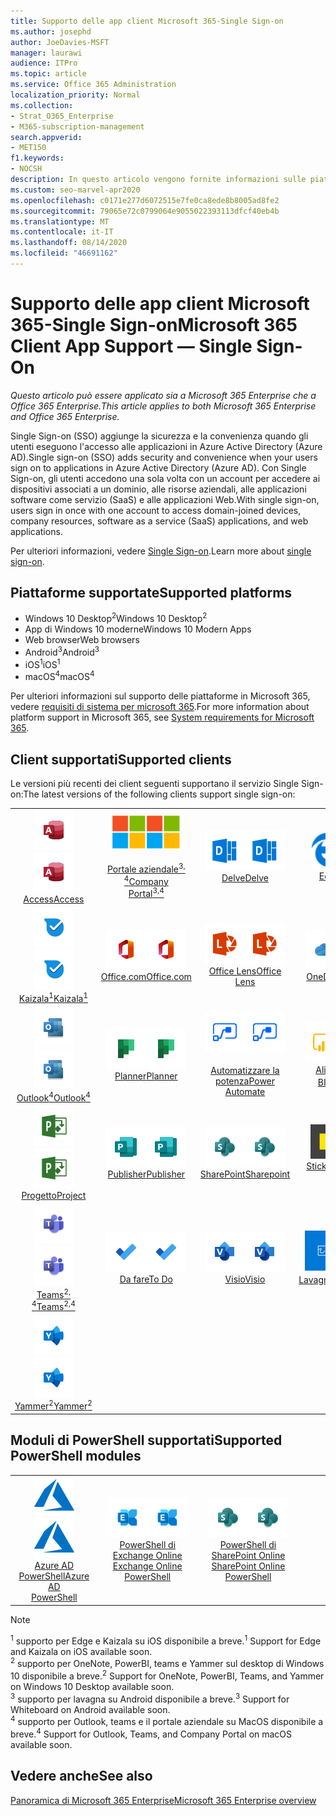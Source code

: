 ```yaml
---
title: Supporto delle app client Microsoft 365-Single Sign-on
ms.author: josephd
author: JoeDavies-MSFT
manager: laurawi
audience: ITPro
ms.topic: article
ms.service: Office 365 Administration
localization_priority: Normal
ms.collection:
- Strat_O365_Enterprise
- M365-subscription-management
search.appverid:
- MET150
f1.keywords:
- NOCSH
description: In questo articolo vengono fornite informazioni sulle piattaforme, i client e i moduli di PowerShell che supportano il servizio Single Sign-on per Microsoft 365.
ms.custom: seo-marvel-apr2020
ms.openlocfilehash: c0171e277d6072515e7fe0ca8ede8b8005ad8fe2
ms.sourcegitcommit: 79065e72c0799064e9055022393113dfcf40eb4b
ms.translationtype: MT
ms.contentlocale: it-IT
ms.lasthandoff: 08/14/2020
ms.locfileid: "46691162"
---
```

# <a name="microsoft-365-client-app-support--single-sign-on"></a><span data-ttu-id="d18f1-103">Supporto delle app client Microsoft 365-Single Sign-on</span><span class="sxs-lookup"><span data-stu-id="d18f1-103">Microsoft 365 Client App Support — Single Sign-On</span></span>

<span data-ttu-id="d18f1-104">*Questo articolo può essere applicato sia a Microsoft 365 Enterprise che a Office 365 Enterprise.*</span><span class="sxs-lookup"><span data-stu-id="d18f1-104">*This article applies to both Microsoft 365 Enterprise and Office 365 Enterprise.*</span></span>

<span data-ttu-id="d18f1-105">Single Sign-on (SSO) aggiunge la sicurezza e la convenienza quando gli utenti eseguono l'accesso alle applicazioni in Azure Active Directory (Azure AD).</span><span class="sxs-lookup"><span data-stu-id="d18f1-105">Single sign-on (SSO) adds security and convenience when your users sign on to applications in Azure Active Directory (Azure AD).</span></span> <span data-ttu-id="d18f1-106">Con Single Sign-on, gli utenti accedono una sola volta con un account per accedere ai dispositivi associati a un dominio, alle risorse aziendali, alle applicazioni software come servizio (SaaS) e alle applicazioni Web.</span><span class="sxs-lookup"><span data-stu-id="d18f1-106">With single sign-on, users sign in once with one account to access domain-joined devices, company resources, software as a service (SaaS) applications, and web applications.</span></span>

<span data-ttu-id="d18f1-107">Per ulteriori informazioni, vedere [Single Sign-on](https://docs.microsoft.com/azure/active-directory/manage-apps/what-is-single-sign-on).</span><span class="sxs-lookup"><span data-stu-id="d18f1-107">Learn more about [single sign-on](https://docs.microsoft.com/azure/active-directory/manage-apps/what-is-single-sign-on).</span></span>

## <a name="supported-platforms"></a><span data-ttu-id="d18f1-108">Piattaforme supportate</span><span class="sxs-lookup"><span data-stu-id="d18f1-108">Supported platforms</span></span>

 - <span data-ttu-id="d18f1-109">Windows 10 Desktop<sup>2</sup></span><span class="sxs-lookup"><span data-stu-id="d18f1-109">Windows 10 Desktop<sup>2</sup></span></span>
 - <span data-ttu-id="d18f1-110">App di Windows 10 moderne</span><span class="sxs-lookup"><span data-stu-id="d18f1-110">Windows 10 Modern Apps</span></span>
 - <span data-ttu-id="d18f1-111">Web browser</span><span class="sxs-lookup"><span data-stu-id="d18f1-111">Web browsers</span></span>
 - <span data-ttu-id="d18f1-112">Android<sup>3</sup></span><span class="sxs-lookup"><span data-stu-id="d18f1-112">Android<sup>3</sup></span></span>
 - <span data-ttu-id="d18f1-113">iOS<sup>1</sup></span><span class="sxs-lookup"><span data-stu-id="d18f1-113">iOS<sup>1</sup></span></span>
 - <span data-ttu-id="d18f1-114">macOS<sup>4</sup></span><span class="sxs-lookup"><span data-stu-id="d18f1-114">macOS<sup>4</sup></span></span>

<span data-ttu-id="d18f1-115">Per ulteriori informazioni sul supporto delle piattaforme in Microsoft 365, vedere [requisiti di sistema per microsoft 365](https://products.office.com/office-system-requirements).</span><span class="sxs-lookup"><span data-stu-id="d18f1-115">For more information about platform support in Microsoft 365, see [System requirements for Microsoft 365](https://products.office.com/office-system-requirements).</span></span>

## <a name="supported-clients"></a><span data-ttu-id="d18f1-116">Client supportati</span><span class="sxs-lookup"><span data-stu-id="d18f1-116">Supported clients</span></span>

<span data-ttu-id="d18f1-117">Le versioni più recenti dei client seguenti supportano il servizio Single Sign-on:</span><span class="sxs-lookup"><span data-stu-id="d18f1-117">The latest versions of the following clients support single sign-on:</span></span>

| | | | | | |
|:---:|:---:|:---:|:---:|:---:|:---:|
| <span data-ttu-id="d18f1-118">![Icona Access](../media/o365-access-64x64.png)</span><span class="sxs-lookup"><span data-stu-id="d18f1-118">![Access icon](../media/o365-access-64x64.png)</span></span> <br> [<span data-ttu-id="d18f1-119">Access</span><span class="sxs-lookup"><span data-stu-id="d18f1-119">Access</span></span>](https://products.office.com/access) | <span data-ttu-id="d18f1-120">![Icona portale aziendale](../media/o365-microsoft-64x64.png)</span><span class="sxs-lookup"><span data-stu-id="d18f1-120">![Company portal icon](../media/o365-microsoft-64x64.png)</span></span> <br> [<span data-ttu-id="d18f1-121"><br>Portale aziendale<sup>3, 4</sup></span><span class="sxs-lookup"><span data-stu-id="d18f1-121">Company <br> Portal<sup>3,4</sup> </span></span>](https://docs.microsoft.com/intune-user-help/sign-in-to-the-company-portal) | <span data-ttu-id="d18f1-122">![Icona di approfondimento](../media/o365-delve-64x64.png)</span><span class="sxs-lookup"><span data-stu-id="d18f1-122">![Delve icon](../media/o365-delve-64x64.png)</span></span> <br> [<span data-ttu-id="d18f1-123">Delve</span><span class="sxs-lookup"><span data-stu-id="d18f1-123">Delve</span></span>](https://products.office.com/business/intelligent-search) | <span data-ttu-id="d18f1-124">![Icona del server perimetrale](../media/o365-edge-64x64.png)</span><span class="sxs-lookup"><span data-stu-id="d18f1-124">![Edge icon](../media/o365-edge-64x64.png)</span></span> <br> [<span data-ttu-id="d18f1-125">Edge<sup>1</sup></span><span class="sxs-lookup"><span data-stu-id="d18f1-125">Edge<sup>1</sup></span></span>](https://www.microsoft.com/windows/microsoft-edge) | <span data-ttu-id="d18f1-126">![Icona Excel](../media/o365-excel-64x64.png)</span><span class="sxs-lookup"><span data-stu-id="d18f1-126">![Excel icon](../media/o365-excel-64x64.png)</span></span> <br> [<span data-ttu-id="d18f1-127">Excel</span><span class="sxs-lookup"><span data-stu-id="d18f1-127">Excel</span></span>](https://products.office.com/excel) 
| <span data-ttu-id="d18f1-128">![Icona di Kaizala](../media/o365-kaizala-64x64.png)</span><span class="sxs-lookup"><span data-stu-id="d18f1-128">![Kaizala icon](../media/o365-kaizala-64x64.png)</span></span> <br> [<span data-ttu-id="d18f1-129">Kaizala<sup>1</sup></span><span class="sxs-lookup"><span data-stu-id="d18f1-129">Kaizala<sup>1</sup></span></span>](https://products.office.com/en/business/microsoft-kaizala) | <span data-ttu-id="d18f1-130">![Icona Office.com](../media/o365-office-64x64.png)</span><span class="sxs-lookup"><span data-stu-id="d18f1-130">![Office.com icon](../media/o365-office-64x64.png)</span></span> <br> [<span data-ttu-id="d18f1-131">Office.com</span><span class="sxs-lookup"><span data-stu-id="d18f1-131">Office.com</span></span>](https://www.office.com/) | <span data-ttu-id="d18f1-132">![Icona dell'obiettivo](../media/o365-lens-64x64.png)</span><span class="sxs-lookup"><span data-stu-id="d18f1-132">![Lens icon](../media/o365-lens-64x64.png)</span></span> <br> [<span data-ttu-id="d18f1-133">Office Lens</span><span class="sxs-lookup"><span data-stu-id="d18f1-133">Office Lens</span></span>](https://www.microsoft.com/p/office-lens/9wzdncrfj3t8?activetab=pivot%3Aoverviewtab) | <span data-ttu-id="d18f1-134">![Icona di OneDrive for business](../media/o365-OneDrive-64x64.png)</span><span class="sxs-lookup"><span data-stu-id="d18f1-134">![OneDrive for Business icon](../media/o365-OneDrive-64x64.png)</span></span> <br> [<span data-ttu-id="d18f1-135">OneDrive</span><span class="sxs-lookup"><span data-stu-id="d18f1-135">OneDrive</span></span>](https://products.office.com/onedrive-for-business/online-cloud-storage) | <span data-ttu-id="d18f1-136">![Icona di OneNote](../media/o365-OneNote-64x64.png)</span><span class="sxs-lookup"><span data-stu-id="d18f1-136">![OneNote icon](../media/o365-OneNote-64x64.png)</span></span> <br> [<span data-ttu-id="d18f1-137">OneNote<sup>2</sup></span><span class="sxs-lookup"><span data-stu-id="d18f1-137">OneNote<sup>2</sup></span></span>](https://products.office.com/onenote) 
| <span data-ttu-id="d18f1-138">![Icona di Outlook](../media/o365-outlook-64x64.png)</span><span class="sxs-lookup"><span data-stu-id="d18f1-138">![Outlook icon](../media/o365-outlook-64x64.png)</span></span> <br> [<span data-ttu-id="d18f1-139">Outlook<sup>4</sup></span><span class="sxs-lookup"><span data-stu-id="d18f1-139">Outlook<sup>4</sup></span></span>](https://products.office.com/outlook) | <span data-ttu-id="d18f1-140">![Icona Planner](../media/o365-planner-64x64.png)</span><span class="sxs-lookup"><span data-stu-id="d18f1-140">![Planner icon](../media/o365-planner-64x64.png)</span></span> <br> [<span data-ttu-id="d18f1-141">Planner</span><span class="sxs-lookup"><span data-stu-id="d18f1-141">Planner</span></span>](https://products.office.com/business/task-management-software) | <span data-ttu-id="d18f1-142">![Icona Power automatizzate](../media/o365-flow-64x64.png)</span><span class="sxs-lookup"><span data-stu-id="d18f1-142">![Power Automate icon](../media/o365-flow-64x64.png)</span></span> <br> [<span data-ttu-id="d18f1-143"><br>Automatizzare la potenza</span><span class="sxs-lookup"><span data-stu-id="d18f1-143">Power <br> Automate</span></span>](https://flow.microsoft.com) | <span data-ttu-id="d18f1-144">![Icona PowerBI](../media/o365-powerbi-64x64.png)</span><span class="sxs-lookup"><span data-stu-id="d18f1-144">![PowerBI icon](../media/o365-powerbi-64x64.png)</span></span> <br> [<span data-ttu-id="d18f1-145">Alimentazione BI<sup>2</sup></span><span class="sxs-lookup"><span data-stu-id="d18f1-145">Power BI<sup>2</sup></span></span>](https://powerbi.microsoft.com)| <span data-ttu-id="d18f1-146">![Icona PowerPoint](../media/o365-powerpoint-64x64.png)</span><span class="sxs-lookup"><span data-stu-id="d18f1-146">![PowerPoint icon](../media/o365-powerpoint-64x64.png)</span></span> <br> [<span data-ttu-id="d18f1-147">PowerPoint</span><span class="sxs-lookup"><span data-stu-id="d18f1-147">PowerPoint</span></span>](https://products.office.com/powerpoint) 
| <span data-ttu-id="d18f1-148">![Icona progetto](../media/o365-project-64x64.png)</span><span class="sxs-lookup"><span data-stu-id="d18f1-148">![Project icon](../media/o365-project-64x64.png)</span></span> <br> [<span data-ttu-id="d18f1-149">Progetto</span><span class="sxs-lookup"><span data-stu-id="d18f1-149">Project</span></span>](https://products.office.com/project) | <span data-ttu-id="d18f1-150">![Icona di Publisher](../media/o365-publisher-64x64.png)</span><span class="sxs-lookup"><span data-stu-id="d18f1-150">![Publisher icon](../media/o365-publisher-64x64.png)</span></span> <br> [<span data-ttu-id="d18f1-151">Publisher</span><span class="sxs-lookup"><span data-stu-id="d18f1-151">Publisher</span></span>](https://products.office.com/publisher) | <span data-ttu-id="d18f1-152">![Icona di SharePoint](../media/o365-sharepoint-64x64.png)</span><span class="sxs-lookup"><span data-stu-id="d18f1-152">![SharePoint icon](../media/o365-sharepoint-64x64.png)</span></span> <br> [<span data-ttu-id="d18f1-153">SharePoint</span><span class="sxs-lookup"><span data-stu-id="d18f1-153">Sharepoint</span></span>](https://products.office.com/sharepoint) | <span data-ttu-id="d18f1-154">![Icona note adesive](../media/o365-stickynotes-64x64.png)</span><span class="sxs-lookup"><span data-stu-id="d18f1-154">![Sticky Notes icon](../media/o365-stickynotes-64x64.png)</span></span> <br> [<span data-ttu-id="d18f1-155">Sticky Notes</span><span class="sxs-lookup"><span data-stu-id="d18f1-155">Sticky Notes</span></span>](https://www.microsoft.com/p/microsoft-sticky-notes/9nblggh4qghw)  | <span data-ttu-id="d18f1-156">![Icona Sway](../media/o365-sway-64x64.png)</span><span class="sxs-lookup"><span data-stu-id="d18f1-156">![Sway icon](../media/o365-sway-64x64.png)</span></span> <br> [<span data-ttu-id="d18f1-157">Sway</span><span class="sxs-lookup"><span data-stu-id="d18f1-157">Sway</span></span>](https://sway.com) 
| <span data-ttu-id="d18f1-158">![icona di Teams](../media/o365-teams-64x64.png)</span><span class="sxs-lookup"><span data-stu-id="d18f1-158">![Teams icon](../media/o365-teams-64x64.png)</span></span> <br> [<span data-ttu-id="d18f1-159">Teams<sup>2, 4</sup></span><span class="sxs-lookup"><span data-stu-id="d18f1-159">Teams<sup>2,4</sup></span></span>](https://products.office.com/microsoft-teams/group-chat-software) | <span data-ttu-id="d18f1-160">![Icona da fare](../media/o365-todo-64x64.png)</span><span class="sxs-lookup"><span data-stu-id="d18f1-160">![To Do icon](../media/o365-todo-64x64.png)</span></span> <br> [<span data-ttu-id="d18f1-161">Da fare</span><span class="sxs-lookup"><span data-stu-id="d18f1-161">To Do</span></span>](https://todo.microsoft.com) | <span data-ttu-id="d18f1-162">![Icona Visio](../media/o365-visio-64x64.png)</span><span class="sxs-lookup"><span data-stu-id="d18f1-162">![Visio icon](../media/o365-visio-64x64.png)</span></span> <br> [<span data-ttu-id="d18f1-163">Visio</span><span class="sxs-lookup"><span data-stu-id="d18f1-163">Visio</span></span>](https://products.office.com/visio/flowchart-software) | <span data-ttu-id="d18f1-164">![Icona lavagna](../media/o365-whiteboard-64x64.png)</span><span class="sxs-lookup"><span data-stu-id="d18f1-164">![Whiteboard icon](../media/o365-whiteboard-64x64.png)</span></span> <br> [<span data-ttu-id="d18f1-165">Lavagna<sup>3</sup></span><span class="sxs-lookup"><span data-stu-id="d18f1-165">Whiteboard<sup>3</sup></span></span>](https://whiteboard.microsoft.com/) | <span data-ttu-id="d18f1-166">![Icona Word](../media/o365-word-64x64.png)</span><span class="sxs-lookup"><span data-stu-id="d18f1-166">![Word icon](../media/o365-word-64x64.png)</span></span> <br> [<span data-ttu-id="d18f1-167">Word</span><span class="sxs-lookup"><span data-stu-id="d18f1-167">Word</span></span>](https://products.office.com/word) 
| <span data-ttu-id="d18f1-168">![Icona di Yammer](../media/o365-yammer-64x64.png)</span><span class="sxs-lookup"><span data-stu-id="d18f1-168">![Yammer icon](../media/o365-yammer-64x64.png)</span></span> <br> [<span data-ttu-id="d18f1-169">Yammer<sup>2</sup></span><span class="sxs-lookup"><span data-stu-id="d18f1-169">Yammer<sup>2</sup></span></span>](https://products.office.com/yammer/yammer-overview) |

## <a name="supported-powershell-modules"></a><span data-ttu-id="d18f1-170">Moduli di PowerShell supportati</span><span class="sxs-lookup"><span data-stu-id="d18f1-170">Supported PowerShell modules</span></span>

| | | | | | |
|:---:|:---:|:---:|:---:|:---:|:---:|
| <span data-ttu-id="d18f1-171">![Icona di Azure](../media/o365-azure-64x64.png)</span><span class="sxs-lookup"><span data-stu-id="d18f1-171">![Azure icon](../media/o365-azure-64x64.png)</span></span> <br> [<span data-ttu-id="d18f1-172">Azure AD <br> PowerShell</span><span class="sxs-lookup"><span data-stu-id="d18f1-172">Azure AD <br> PowerShell</span></span>](https://docs.microsoft.com/powershell/azure/active-directory/overview?view=azureadps-2.0) | <span data-ttu-id="d18f1-173">![Icona di Exchange](../media/o365-exchange-64x64.png)</span><span class="sxs-lookup"><span data-stu-id="d18f1-173">![Exchange icon](../media/o365-exchange-64x64.png)</span></span> <br> [<span data-ttu-id="d18f1-174">PowerShell di Exchange Online <br></span><span class="sxs-lookup"><span data-stu-id="d18f1-174">Exchange Online <br> PowerShell</span></span>](https://docs.microsoft.com/powershell/exchange/exchange-online/exchange-online-powershell?view=exchange-ps) | <span data-ttu-id="d18f1-175">![Icona di SharePoint](../media/o365-sharepoint-64x64.png)</span><span class="sxs-lookup"><span data-stu-id="d18f1-175">![SharePoint icon](../media/o365-sharepoint-64x64.png)</span></span> <br> [<span data-ttu-id="d18f1-176">PowerShell di SharePoint Online <br></span><span class="sxs-lookup"><span data-stu-id="d18f1-176">SharePoint Online <br> PowerShell</span></span>](https://docs.microsoft.com/powershell/sharepoint/sharepoint-online/connect-sharepoint-online)

> [!NOTE]
> <span data-ttu-id="d18f1-177"><sup>1</sup> supporto per Edge e Kaizala su iOS disponibile a breve.</span><span class="sxs-lookup"><span data-stu-id="d18f1-177"><sup>1</sup> Support for Edge and Kaizala on iOS available soon.</span></span> <br>
> <span data-ttu-id="d18f1-178"><sup>2</sup> supporto per OneNote, PowerBI, teams e Yammer sul desktop di Windows 10 disponibile a breve.</span><span class="sxs-lookup"><span data-stu-id="d18f1-178"><sup>2</sup> Support for OneNote, PowerBI, Teams, and Yammer on Windows 10 Desktop available soon.</span></span> <br>
> <span data-ttu-id="d18f1-179"><sup>3</sup> supporto per lavagna su Android disponibile a breve.</span><span class="sxs-lookup"><span data-stu-id="d18f1-179"><sup>3</sup> Support for Whiteboard on Android available soon.</span></span> <br>
> <span data-ttu-id="d18f1-180"><sup>4</sup> supporto per Outlook, teams e il portale aziendale su MacOS disponibile a breve.</span><span class="sxs-lookup"><span data-stu-id="d18f1-180"><sup>4</sup> Support for Outlook, Teams, and Company Portal on macOS available soon.</span></span> <br>

## <a name="see-also"></a><span data-ttu-id="d18f1-181">Vedere anche</span><span class="sxs-lookup"><span data-stu-id="d18f1-181">See also</span></span>

[<span data-ttu-id="d18f1-182">Panoramica di Microsoft 365 Enterprise</span><span class="sxs-lookup"><span data-stu-id="d18f1-182">Microsoft 365 Enterprise overview</span></span>](microsoft-365-overview.md)
